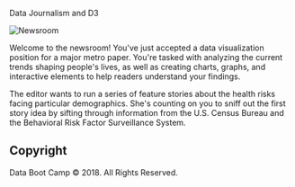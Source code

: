  Data Journalism and D3

![Newsroom](https://media.giphy.com/media/v2xIous7mnEYg/giphy.gif)


Welcome to the newsroom! You've just accepted a data visualization position for a major metro paper. You're tasked with analyzing the current trends shaping people's lives, as well as creating charts, graphs, and interactive elements to help readers understand your findings.

The editor wants to run a series of feature stories about the health risks facing particular demographics. She's counting on you to sniff out the first story idea by sifting through information from the U.S. Census Bureau and the Behavioral Risk Factor Surveillance System.


## Copyright

Data Boot Camp © 2018. All Rights Reserved.
